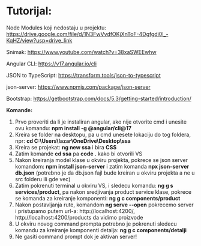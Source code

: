 # Tutorijal:

Node Modules koji nedostaju u projektu: https://drive.google.com/file/d/1N3FwVvdfOKjXnToF-4Dgfgdi0l_-KqHZ/view?usp=drive_link

Snimak: https://www.youtube.com/watch?v=38xaSWEEwhw

Angular CLI: https://v17.angular.io/cli

JSON to TypeScript: https://transform.tools/json-to-typescript

json-server: https://www.npmjs.com/package/json-server

Bootstrap: https://getbootstrap.com/docs/5.3/getting-started/introduction/

**Komande:**

1. Prvo proveriti da li je instaliran angular, ako nije otvorite cmd i unesite ovu komandu: **npm install -g @angular/cli@17**
2. Kreira se folder na desktopu, pa u cmd unesete lokaciju do tog foldera, npr: **cd C:\Users\lazar\OneDrive\Desktop\ssa**
3. Kreira se projekat: **ng new ssa** i bira **CSS**
4. Zatim komande **cd ssa** pa **code .** kako bi otvorili VS
5. Nakon kreiranja model klase u okviru projekta, pokrece se json server komandom: **npm install json-server** i zatim komanda **npx json-server db.json** (potrebno je da db.json fajl bude kreiran u okviru projekta a ne u src folderu ili gde vec)
6. Zatim pokrenuti terminal u okviru VS, i sledecu komandu: **ng g s services/product**, pa nakon sredjivanja product service klase, pokrece se komanda za kreiranje komponenti: **ng g c components/product**
7. Nakon postavljanja rute, komandom **ng serve --open** pokrecemo server i pristupamo putem url-a: http://localhost:4200/, http://localhost:4200/products da vidimo proizvode
8. U okviru novog command prompta potrebno je pokrenuti sledecu komandu za kreiranje komponenti detalja: **ng g c components/detalji**
9. Ne gasiti command prompt dok je aktivan server!
